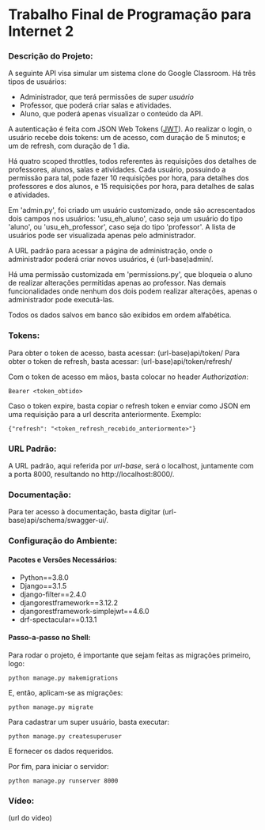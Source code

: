 # Trabalho Final de Programação para Internet 2

### Descrição do Projeto:
A seguinte API visa simular um sistema clone do Google Classroom. Há três tipos de usuários:
- Administrador, que terá permissões de *super usuário*
- Professor, que poderá criar salas e atividades.
- Aluno, que poderá apenas visualizar o conteúdo da API.

A autenticação é feita com JSON Web Tokens ([JWT](https://jwt.io/)). Ao realizar o login, o usuário recebe dois tokens: um de acesso, com duração de 5 minutos; e um de refresh, com duração de 1 dia.

Há quatro scoped throttles, todos referentes às requisições dos detalhes de professores, alunos, salas e atividades. Cada usuário, possuindo a permissão para tal, pode fazer 10 requisições por hora, para detalhes dos professores e dos alunos, e 15 requisições por hora, para detalhes de salas e atividades.

Em 'admin.py', foi criado um usuário customizado, onde são acrescentados dois campos nos usuários: 'usu_eh_aluno', caso seja um usuário do tipo 'aluno', ou 'usu_eh_professor', caso seja do tipo 'professor'. A lista de usuários pode ser visualizada apenas pelo administrador.

A URL padrão para acessar a página de administração, onde o administrador poderá criar novos usuários, é (url-base)admin/.

Há uma permissão customizada em 'permissions.py', que bloqueia o aluno de realizar alterações permitidas apenas ao professor. Nas demais funcionalidades onde nenhum dos dois podem realizar alterações, apenas o administrador pode executá-las.

Todos os dados salvos em banco são exibidos em ordem alfabética.

### Tokens:
Para obter o token de acesso, basta acessar: (url-base)api/token/
Para obter o token de refresh, basta acessar: (url-base)api/token/refresh/

Com o token de acesso em mãos, basta colocar no header *Authorization*:
```
Bearer <token_obtido>
```

Caso o token expire, basta copiar o refresh token e enviar como JSON em uma requisição para a url descrita anteriormente.
Exemplo:

```
{"refresh": "<token_refresh_recebido_anteriormente>"}
```

### URL Padrão:
  A URL padrão, aqui referida por _url-base_, será o localhost, juntamente com a porta 8000, resultando no http://localhost:8000/. 

### Documentação:
  Para ter acesso à documentação, basta digitar (url-base)api/schema/swagger-ui/.
 
### Configuração do Ambiente: 
#### Pacotes e Versões Necessários:
- Python==3.8.0
- Django==3.1.5
- django-filter==2.4.0
- djangorestframework==3.12.2
- djangorestframework-simplejwt==4.6.0
- drf-spectacular==0.13.1

#### Passo-a-passo no Shell:
Para rodar o projeto, é importante que sejam feitas as migrações primeiro, logo:
```
python manage.py makemigrations
```

E, então, aplicam-se as migrações:
```
python manage.py migrate
```

Para cadastrar um super usuário, basta executar:
```
python manage.py createsuperuser
```

E fornecer os dados requeridos.

Por fim, para iniciar o servidor:
```
python manage.py runserver 8000
```

### Vídeo: 
(url do video)
